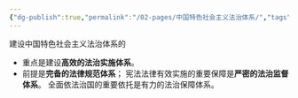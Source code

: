 ```yaml
---
{"dg-publish":true,"permalink":"/02-pages/中国特色社会主义法治体系/","tags":["personal/blog","政治"]}
---
```


建设中国特色社会主义法治体系的
 - 重点是建设**高效的法治实施体系**。
 - 前提是**完备的法律规范体系**；
 宪法法律有效实施的重要保障是**严密的法治监督体系**。
 全面依法治国的重要依托是有力的法治保障体系。
